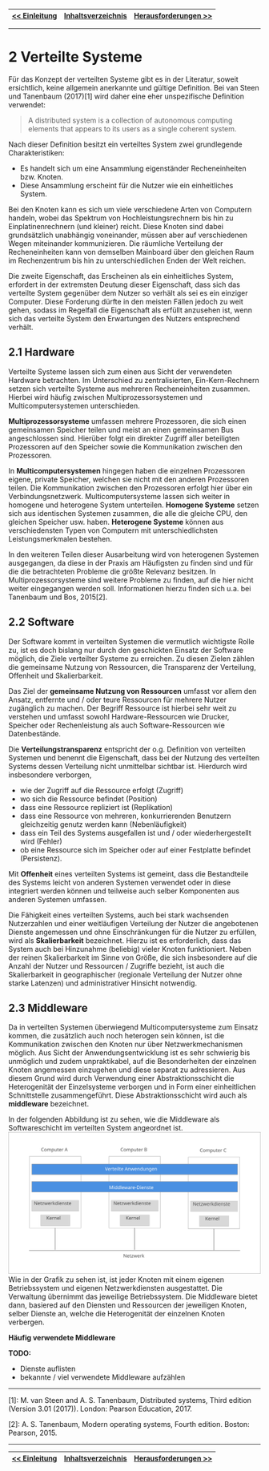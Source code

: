 [<< Einleitung](03_einleitung.md) | [Inhaltsverzeichnis](02_toc.md) | [Herausforderungen >>](05_herausforderungen.md)
|-|-|-|

---

# 2 Verteilte Systeme

Für das Konzept der verteilten Systeme gibt es in der Literatur, soweit ersichtlich, keine allgemein anerkannte und gültige Definition. Bei van Steen und Tanenbaum (2017)[1] wird daher eine eher unspezifische Definition verwendet:
> A distributed system is a collection of autonomous computing elements that appears to its users as a single coherent system.

Nach dieser Definition besitzt ein verteiltes System zwei grundlegende Charakteristiken:
* Es handelt sich um eine Ansammlung eigenständer Recheneinheiten bzw. Knoten.
* Diese Ansammlung erscheint für die Nutzer wie ein einheitliches System.

Bei den Knoten kann es sich um viele verschiedene Arten von Computern handeln, wobei das Spektrum von Hochleistungsrechnern bis hin zu Einplatinenrechnern (und kleiner) reicht. Diese Knoten sind dabei grundsätzlich unabhängig voneinander, müssen aber auf verschiedenen Wegen miteinander kommunizieren. Die räumliche Verteilung der Recheneinheiten kann von demselben Mainboard über den gleichen Raum im Rechenzentrum bis hin zu unterschiedlichen Enden der Welt reichen.

Die zweite Eigenschaft, das Erscheinen als ein einheitliches System, erfordert in der extremsten Deutung dieser Eigenschaft, dass sich das verteilte System gegenüber dem Nutzer so verhält als sei es ein einziger Computer. Diese Forderung dürfte in den meisten Fällen jedoch zu weit gehen, sodass im Regelfall die Eigenschaft als erfüllt anzusehen ist, wenn sich das verteilte System den Erwartungen des Nutzers entsprechend verhält.


## 2.1 Hardware

Verteilte Systeme lassen sich zum einen aus Sicht der verwendeten Hardware betrachten. Im Unterschied zu zentralisierten, Ein-Kern-Rechnern setzen sich verteilte Systeme aus mehreren Recheneinheiten zusammen. Hierbei wird häufig zwischen Multiprozessorsystemen und Multicomputersystemen unterschieden.

**Multiprozessorsysteme** umfassen mehrere Prozessoren, die sich einen gemeinsamen Speicher teilen und meist an einen gemeinsamen Bus angeschlossen sind. Hierüber folgt ein direkter Zugriff aller beteiligten Prozessoren auf den Speicher sowie die Kommunikation zwischen den Prozessoren.

In **Multicomputersystemen** hingegen haben die einzelnen Prozessoren eigene, private Speicher, welchen sie nicht mit den anderen Prozessoren teilen. Die Kommunikation zwischen den Prozessoren erfolgt hier über ein Verbindungsnetzwerk. Multicomputersysteme lassen sich weiter in homogene und heterogene System unterteilen. **Homogene Systeme** setzen sich aus identischen Systemen zusammen, die alle die gleiche CPU, den gleichen Speicher usw. haben. **Heterogene Systeme** können aus verschiedensten Typen von Computern mit unterschiedlichsten Leistungsmerkmalen bestehen.

In den weiteren Teilen dieser Ausarbeitung wird von heterogenen Systemen ausgegangen, da diese in der Praxis am Häufigsten zu finden sind und für die die betrachteten Probleme die größte Relevanz besitzen. In Multiprozessorsysteme sind weitere Probleme zu finden, auf die hier nicht weiter eingegangen werden soll. Informationen hierzu finden sich u.a. bei Tanenbaum und Bos, 2015[2].

## 2.2 Software

Der Software kommt in verteilten Systemen die vermutlich wichtigste Rolle zu, ist es doch bislang nur durch den geschickten Einsatz der Software möglich, die Ziele verteilter Systeme zu erreichen. Zu diesen Zielen zählen die gemeinsame Nutzung von Ressourcen, die Transparenz der Verteilung, Offenheit und Skalierbarkeit.

Das Ziel der **gemeinsame Nutzung von Ressourcen** umfasst vor allem den Ansatz, entfernte und / oder teure Ressourcen für mehrere Nutzer zugänglich zu machen. Der Begriff Ressource ist hierbei sehr weit zu verstehen und umfasst sowohl Hardware-Ressourcen wie Drucker, Speicher oder Rechenleistung als auch Software-Ressourcen wie Datenbestände.

Die **Verteilungstransparenz** entspricht der o.g. Definition von verteilten Systemen und benennt die Eigenschaft, dass bei der Nutzung des verteilten Systems dessen Verteilung nicht unmittelbar sichtbar ist. Hierdurch wird insbesondere verborgen,
* wie der Zugriff auf die Ressource erfolgt (Zugriff)
* wo sich die Ressource befindet (Position)
* dass eine Ressource repliziert ist (Replikation)
* dass eine Ressource von mehreren, konkurrierenden Benutzern gleichzeitig genutz werden kann (Nebenläufigkeit)
* dass ein Teil des Systems ausgefallen ist und / oder wiederhergestellt wird (Fehler)
* ob eine Ressource sich im Speicher oder auf einer Festplatte befindet (Persistenz).

Mit **Offenheit** eines verteilten Systems ist gemeint, dass die Bestandteile des Systems leicht von anderen Systemen verwendet oder in diese integriert werden können und teilweise auch selber Komponenten aus anderen Systemen umfassen.

Die Fähigkeit eines verteilten Systems, auch bei stark wachsenden Nutzerzahlen und einer weitläufigen Verteilung der Nutzer die angebotenen Dienste angemessen und ohne Einschränkungen für die Nutzer zu erfüllen, wird als **Skalierbarkeit** bezeichnet. Hierzu ist es erforderlich, dass das System auch bei Hinzunahme (beliebig) vieler Knoten funktioniert. Neben der reinen Skalierbarkeit im Sinne von Größe, die sich insbesondere auf die Anzahl der Nutzer und Ressourcen / Zugriffe bezieht, ist auch die Skalierbarkeit in geographischer (regionale Verteilung der Nutzer ohne starke Latenzen) und administrativer Hinsicht notwendig.

## 2.3 Middleware
Da in verteilten Systemen überwiegend Multicomputersysteme zum Einsatz kommen, die zusätzlich auch noch heterogen sein können, ist die Kommunikation zwischen den Knoten nur über Netzwerkmechanismen möglich. Aus Sicht der Anwendungsentwicklung ist es sehr schwierig bis unmöglich und zudem unpraktikabel, auf die Besonderheiten der einzelnen Knoten angemessen einzugehen und diese separat zu adressieren. Aus diesem Grund wird durch Verwendung einer Abstraktionsschicht die Heterogenität der Einzelsysteme verborgen und in Form einer einheitlichen Schnittstelle zusammengeführt. Diese Abstraktionsschicht wird auch als **middleware** bezeichnet.

In der folgenden Abbildung ist zu sehen, wie die Middleware als Softwareschicht im verteilten System angeordnet ist.
![Middleware](assets/middleware.svg)
Wie in der Grafik zu sehen ist, ist jeder Knoten mit einem eigenen Betriebssystem und eigenen Netzwerkdiensten ausgestattet. Die Verwaltung übernimmt das jeweilige Betriebssystem. Die Middleware bietet dann, basiered auf den Diensten und Ressourcen der jeweiligen Knoten, selber Dienste an, welche die Heterogenität der einzelnen Knoten verbergen.

**Häufig verwendete Middleware**

**TODO:**
* Dienste auflisten
* bekannte / viel verwendete Middleware aufzählen

---
[1]: M. van Steen and A. S. Tanenbaum, Distributed systems, Third edition (Version 3.01 (2017)). London: Pearson Education, 2017.

[2]: A. S. Tanenbaum, Modern operating systems, Fourth edition. Boston: Pearson, 2015.

---
[<< Einleitung](03_einleitung.md) | [Inhaltsverzeichnis](02_toc.md) | [Herausforderungen >>](05_herausforderungen.md)
|-|-|-|
